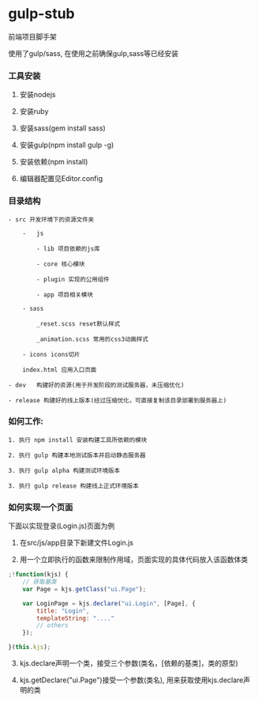 # gulp-stub

前端项目脚手架

使用了gulp/sass, 在使用之前确保gulp,sass等已经安装

### 工具安装

1. 安装nodejs

2. 安装ruby

3. 安装sass(gem install sass)

4. 安装gulp(npm install gulp -g)

5. 安装依赖(npm install)

6. 编辑器配置见Editor.config

### 目录结构

	- src 开发环境下的资源文件夹

		-	js

			- lib 项目依赖的js库

			- core 核心模块

			- plugin 实现的公用组件

			- app 项目相关模块

		- sass

			_reset.scss reset默认样式

			_animation.scss 常用的css3动画样式

		- icons icons切片

		index.html 应用入口页面

	- dev	构建好的资源(用于开发阶段的测试服务器，未压缩优化)

	- release 构建好的线上版本(经过压缩优化，可直接复制该目录部署到服务器上)


### 如何工作:

	1. 执行 npm install 安装构建工具所依赖的模块

	2. 执行 gulp 构建本地测试版本并启动静态服务器

	3. 执行 gulp alpha 构建测试环境版本

	3. 执行 gulp release 构建线上正式环境版本

### 如何实现一个页面

下面以实现登录(Login.js)页面为例

1. 在src/js/app目录下新建文件Login.js

2. 用一个立即执行的函数来限制作用域，页面实现的具体代码放入该函数体类

```javascript
;!function(kjs) {
	// 获取基类
	var Page = kjs.getClass("ui.Page");

	var LoginPage = kjs.declare("ui.Login", [Page], {
		title: "Login",
		templateString: "...."
		// others
	});

}(this.kjs);
```

3. kjs.declare声明一个类，接受三个参数(类名，[依赖的基类]，类的原型)

4. kjs.getDeclare("ui.Page")接受一个参数(类名), 用来获取使用kjs.declare声明的类
